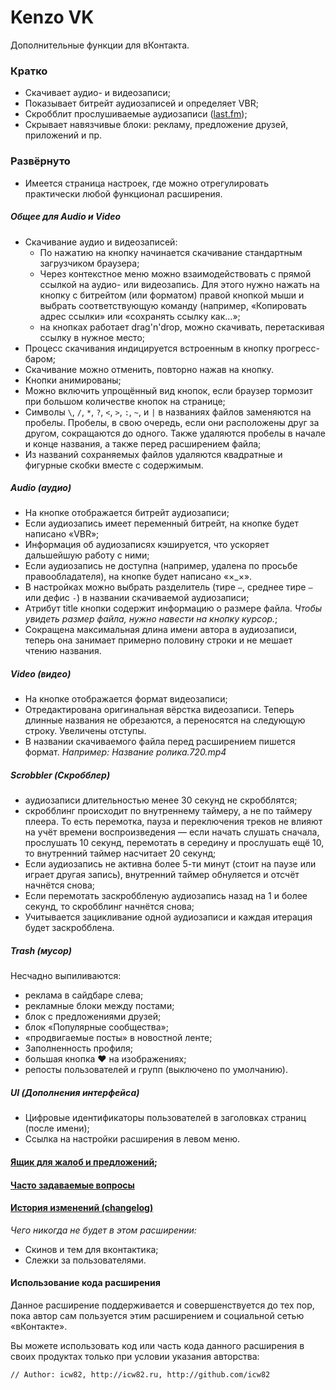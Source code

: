 Kenzo VK
==========================
Дополнительные функции для вКонтакта.

### Кратко
* Скачивает аудио- и видеозаписи;
* Показывает битрейт аудиозаписей и определяет VBR;
* Скробблит прослушиваемые аудиозаписи ([last.fm](http://last.fm));
* Скрывает навязчивые блоки: рекламу, предложение друзей, приложений и пр.


### Развёрнуто <!--(v3)-->
* Имеется страница настроек, где можно отрегулировать практически любой функционал расширения.

##### Общее для Audio и Video
* Скачивание аудио и видеозаписей:
  * По нажатию на кнопку начинается скачивание стандартным загрузчиком браузера;
  * Через контекстное меню можно взаимодействовать с прямой ссылкой на аудио- или
    видеозапись. Для этого нужно нажать на кнопку с битрейтом (или форматом) правой кнопкой
    мыши и выбрать соответствующую команду (например, «Копировать адрес ссылки» или «сохранять
    ссылку как…»;
  * на кнопках работает drag'n'drop, можно скачивать, перетаскивая ссылку в нужное место;
* Процесс скачивания индицируется встроенным в кнопку прогресс-баром;
* Скачивание можно отменить, повторно нажав на кнопку.
* Кнопки анимированы;
* Можно включить упрощённый вид кнопок, если браузер тормозит при большом количестве кнопок
  на странице;
* Cимволы `\`, `/`, `*`, `?`, `<`,
  `>`, `:`, `~`, и `|` в названиях файлов заменяются на пробелы. Пробелы, в свою очередь,
  если они расположены друг за другом, сокращаются до одного. Также удаляются пробелы в начале
  и конце названия, а также перед расширением файла;
* Из названий сохраняемых файлов удаляются квадратные и фигурные скобки вместе
  с содержимым.

##### Audio (аудио)
* На кнопке отображается битрейт аудиозаписи;
* Если аудиозапись имеет переменный битрейт, на кнопке будет написано «VBR»;
* Информация об аудиозаписях кэшируется, что ускоряет дальшейшую работу с ними;
* Если аудиозапись не доступна (например, удалена по просьбе правообладателя),
  на кнопке будет написано «×_×».
* В настройках можно выбрать разделитель (тире `—`, среднее тире `–` или дефис `-`) в названии
  скачиваемой аудиозаписи;
* Aтрибут title кнопки содержит информацию о размере файла. _Чтобы увидеть размер файла,
  нужно навести на кнопку курсор._;
* Сокращена максимальная длина имени автора в аудиозаписи, теперь она занимает примерно
  половину строки и не мешает чтению названия.

##### Video (видео)
* На кнопке отображается формат видеозаписи;
* Отредактирована оригинальная вёрстка видеозаписи. Теперь длинные названия не обрезаются,
  а переносятся на следующую строку. Увеличены отступы.
* В названии скачиваемого файла перед расширением пишется формат. _Например: Название
  ролика.720.mp4_

##### Scrobbler (Скробблер)
* аудиозаписи длительностью менее 30 секунд не скробблятся;
* скробблинг происходит по внутреннему таймеру, а не по таймеру плеера. То есть перемотка,
  пауза и переключения треков не влияют на учёт времени воспроизведения — если начать слушать
  сначала, прослушать 10 секунд, перемотать в середину и прослушать ещё 10, то внутренний таймер
  насчитает 20 секунд;
* Если аудиозапись не активна более 5-ти минут (стоит на паузе или играет другая запись),
  внутренний таймер обнуляется и отсчёт начнётся снова;
* Если перемотать заскроббленую аудиозапись назад на 1 и более секунд, то скробблинг начнётся снова;
* Учитывается зацикливание одной аудиозаписи и каждая итерация будет заскробблена.

##### Trash (мусор)
Несчадно выпиливаются:
* реклама в сайдбаре слева;
* рекламные блоки между постами;
* блок с предложениями друзей;
* блок «Популярные сообщества»;
* «продвигаемые посты» в новостной ленте;
* Заполненность профиля;
* большая кнопка ♥ на изображениях;
* репосты пользователей и групп (выключено по умолчанию).

##### UI (Дополнения интерфейса)
* Цифровые идентификаторы пользователей в заголовках страниц (после имени);
* Ссылка на настройки расширения в левом меню.

#### [Ящик для жалоб и предложений](http://vk.com/kenzovk);
#### [Часто задаваемые вопросы](docs/faq.md)
#### [История изменений (changelog)](docs/CHANGELOG.md)

*Чего никогда не будет в этом расширении:*

* Скинов и тем для вконтактика;
* Слежки за пользователями.

#### Использование кода расширения
Данное расширение поддерживается и совершенствуется до тех пор,
пока автор сам пользуется этим расширением и социальной сетью «вКонтакте».

Вы можете использовать код или часть кода данного расширения
в своих продуктах только при условии указания авторства:
```
// Author: icw82, http://icw82.ru, http://github.com/icw82
```
<!-- Спасибо, что не пидарасы. -->
